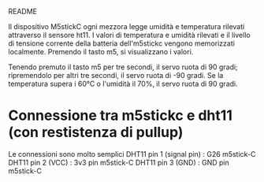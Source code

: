 README 

Il dispositivo M5stickC ogni mezzora legge umidità e temperatura rilevati attraverso il sensore ht11. I valori di temperatura e umidità rilevati e il livello di tensione corrente della batteria dell'm5stickc vengono memorizzati localmente.
Premendo il tasto m5, si visualizzano i valori. 


Tenendo premuto il tasto m5 per tre secondi, il servo ruota di 90 gradi; ripremendolo per altri tre secondi, il servo ruota di -90 gradi. 
Se la temperatura supera i 60°C o l'umidità il 70%, il servo ruota di 90 gradi.

# Connessione tra m5stickc e dht11 (con restistenza di pullup)
Le connessioni sono molto semplici
DHT11 pin 1 (signal pin) :  G26 m5stick-C
DHT11 pin 2 (VCC) : 3v3 pin m5stick-C
DHT11 pin 3 (GND) : GND pin m5stick-C
